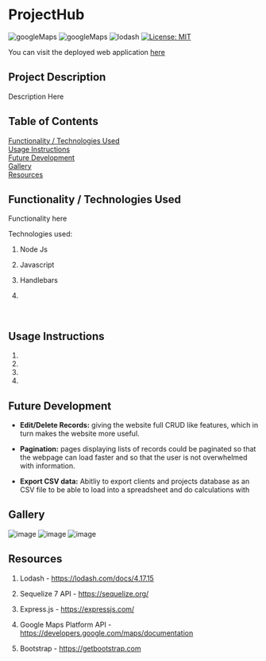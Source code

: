 # ProjectHub

![googleMaps](https://img.shields.io/badge/API-GoogleMaps-Blue)
![googleMaps](https://img.shields.io/badge/API-DomainAPI-Blue)
![lodash](https://img.shields.io/badge/node-lodash-orange)
[![License: MIT](https://img.shields.io/badge/License-MIT-yellow.svg)](https://opensource.org/licenses/MIT)

<!-- ## Deployed web address -->

You can visit the deployed web application [here]()
<br>

## Project Description

Description Here
<br>

## Table of Contents

[Functionality / Technologies Used](#Functionality)  
[Usage Instructions](#Usage)  
[Future Development](#DemonFuturestration)  
[Gallery](#Gallery)  
[Resources](#Resources)

<a name="Functionality"></a>

## Functionality / Technologies Used

Functionality here
<br>

Technologies used:

1. Node Js

2. Javascript

3. Handlebars

4.

<br>

<a name="Usage"></a>

## Usage Instructions

1.

2.

3.

4.  <br>

<a name="Future"></a>

## Future Development

- <strong>Edit/Delete Records:</strong> giving the website full CRUD like features, which in turn makes the website more useful.

- <strong>Pagination:</strong> pages displaying lists of records could be paginated so that the webpage can load faster and so that the user is not overwhelmed with information.

- <strong>Export CSV data:</strong> Abitliy to export clients and projects database as an CSV file to be able to load into a spreadsheet and do calculations with
  <br>

<a name="Gallery"></a>

## Gallery

![image](https://github.com/wilgru/group-g-project-2-projecthub/blob/main/screenshots/demo1.png)
![image](https://github.com/wilgru/group-g-project-2-projecthub/blob/main/screenshots/demo2.png)
![image](https://github.com/wilgru/group-g-project-2-projecthub/blob/main/screenshots/demo3.png)
<br>

<a name="Resources"></a>

## Resources

1. Lodash - https://lodash.com/docs/4.17.15

2. Sequelize 7 API - https://sequelize.org/

3. Express.js - https://expressjs.com/

4. Google Maps Platform API - https://developers.google.com/maps/documentation

5. Bootstrap - https://getbootstrap.com
